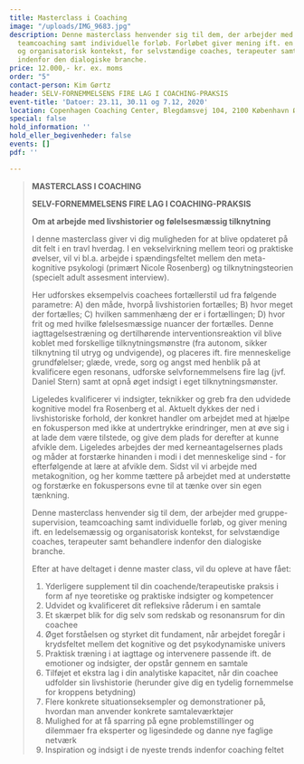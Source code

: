 ```yaml
---
title: Masterclass i Coaching
image: "/uploads/IMG_9683.jpg"
description: Denne masterclass henvender sig til dem, der arbejder med gruppe-supervision,
  teamcoaching samt individuelle forløb. Forløbet giver mening ift. en ledelsesmæssig
  og organisatorisk kontekst, for selvstændige coaches, terapeuter samt behandlere
  indenfor den dialogiske branche.
price: 12.000,- kr. ex. moms
order: "5"
contact-person: Kim Gørtz
header: SELV-FORNEMMELSENS FIRE LAG I COACHING-PRAKSIS
event-title: 'Datoer: 23.11, 30.11 og 7.12, 2020'
location: Copenhagen Coaching Center, Blegdamsvej 104, 2100 København Ø.
special: false
hold_information: ''
hold_eller_begivenheder: false
events: []
pdf: ''

---
```

> **MASTERCLASS I COACHING**
>
> **SELV-FORNEMMELSENS FIRE LAG I COACHING-PRAKSIS**
>
> **Om at arbejde med livshistorier og følelsesmæssig tilknytning**
>
> I denne masterclass giver vi dig muligheden for at blive opdateret på dit felt i en travl hverdag. I en vekselvirkning mellem teori og praktiske øvelser, vil vi bl.a. arbejde i spændingsfeltet mellem den meta-kognitive psykologi (primært Nicole Rosenberg) og tilknytningsteorien (specielt adult assesment interview). 
>
> Her udforskes eksempelvis coachees fortællerstil ud fra følgende parametre: A) den måde, hvorpå livshistorien fortælles; B) hvor meget der fortælles; C) hvilken sammenhæng der er i fortællingen; D) hvor frit og med hvilke følelsesmæssige nuancer der fortælles. Denne iagttagelsestræning og dertilhørende interventionsreaktion vil blive koblet med forskellige tilknytningsmønstre (fra autonom, sikker tilknytning til utryg og undvigende), og placeres ift. fire menneskelige grundfølelser; glæde, vrede, sorg og angst med henblik på at kvalificere egen resonans, udforske selvfornemmelsens fire lag (jvf. Daniel Stern) samt at opnå øget indsigt i eget tilknytningsmønster.
>
> Ligeledes kvalificerer vi indsigter, teknikker og greb fra den udvidede kognitive model fra Rosenberg et al. Aktuelt dykkes der ned i livshistoriske forhold, der konkret handler om arbejdet med at hjælpe en fokusperson med ikke at undertrykke erindringer, men at øve sig i at lade dem være tilstede, og give dem plads for derefter at kunne afvikle dem. Ligeledes arbejdes der med kerneantagelsernes plads og måder at forstærke hinanden i modi i det menneskelige sind - for efterfølgende at lære at afvikle dem. Sidst vil vi arbejde med metakognition, og her komme tættere på arbejdet med at understøtte og forstærke en fokuspersons evne til at tænke over sin egen tænkning.
>
> Denne masterclass henvender sig til dem, der arbejder med gruppe-supervision, teamcoaching samt individuelle forløb, og giver mening ift. en ledelsemæssig og organisatorisk kontekst, for selvstændige coaches, terapeuter samt behandlere indenfor den dialogiske branche.
>
> Efter at have deltaget i denne master class, vil du opleve at have fået:
>
> 1. Yderligere supplement til din coachende/terapeutiske praksis i form af nye teoretiske og praktiske indsigter og kompetencer
> 2. Udvidet og kvalificeret dit refleksive råderum i en samtale
> 3. Et skærpet blik for dig selv som redskab og resonansrum for din coachee
> 4. Øget forståelsen og styrket dit fundament, når arbejdet foregår i krydsfeltet mellem det kognitive og det psykodynamiske univers
> 5. Praktisk træning i at iagttage og intervenere passende ift. de emotioner og indsigter, der opstår gennem en samtale
> 6. Tilføjet et ekstra lag i din analytiske kapacitet, når din coachee udfolder sin livshistorie (herunder give dig en tydelig fornemmelse for kroppens betydning)
> 7. Flere konkrete situationseksempler og demonstrationer på, hvordan man anvender konkrete samtaleværktøjer
> 8. Mulighed for at få sparring på egne problemstillinger og dilemmaer fra eksperter og ligesindede og danne nye faglige netværk
> 9. Inspiration og indsigt i de nyeste trends indenfor coaching feltet